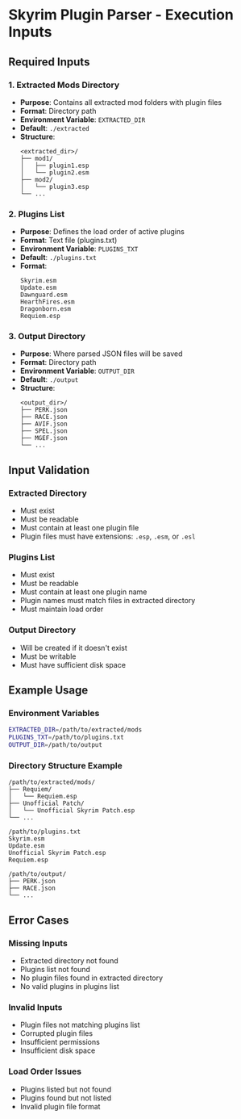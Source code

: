 # Skyrim Plugin Parser - Execution Inputs

## Required Inputs

### 1. Extracted Mods Directory
- **Purpose**: Contains all extracted mod folders with plugin files
- **Format**: Directory path
- **Environment Variable**: `EXTRACTED_DIR`
- **Default**: `./extracted`
- **Structure**:
  ```
  <extracted_dir>/
  ├── mod1/
  │   ├── plugin1.esp
  │   └── plugin2.esm
  ├── mod2/
  │   └── plugin3.esp
  └── ...
  ```

### 2. Plugins List
- **Purpose**: Defines the load order of active plugins
- **Format**: Text file (plugins.txt)
- **Environment Variable**: `PLUGINS_TXT`
- **Default**: `./plugins.txt`
- **Format**:
  ```
  Skyrim.esm
  Update.esm
  Dawnguard.esm
  HearthFires.esm
  Dragonborn.esm
  Requiem.esp
  ```

### 3. Output Directory
- **Purpose**: Where parsed JSON files will be saved
- **Format**: Directory path
- **Environment Variable**: `OUTPUT_DIR`
- **Default**: `./output`
- **Structure**:
  ```
  <output_dir>/
  ├── PERK.json
  ├── RACE.json
  ├── AVIF.json
  ├── SPEL.json
  ├── MGEF.json
  └── ...
  ```

## Input Validation

### Extracted Directory
- Must exist
- Must be readable
- Must contain at least one plugin file
- Plugin files must have extensions: `.esp`, `.esm`, or `.esl`

### Plugins List
- Must exist
- Must be readable
- Must contain at least one plugin name
- Plugin names must match files in extracted directory
- Must maintain load order

### Output Directory
- Will be created if it doesn't exist
- Must be writable
- Must have sufficient disk space

## Example Usage

### Environment Variables
```bash
EXTRACTED_DIR=/path/to/extracted/mods
PLUGINS_TXT=/path/to/plugins.txt
OUTPUT_DIR=/path/to/output
```

### Directory Structure Example
```
/path/to/extracted/mods/
├── Requiem/
│   └── Requiem.esp
├── Unofficial Patch/
│   └── Unofficial Skyrim Patch.esp
└── ...

/path/to/plugins.txt
Skyrim.esm
Update.esm
Unofficial Skyrim Patch.esp
Requiem.esp

/path/to/output/
├── PERK.json
├── RACE.json
└── ...
```

## Error Cases

### Missing Inputs
- Extracted directory not found
- Plugins list not found
- No plugin files found in extracted directory
- No valid plugins in plugins list

### Invalid Inputs
- Plugin files not matching plugins list
- Corrupted plugin files
- Insufficient permissions
- Insufficient disk space

### Load Order Issues
- Plugins listed but not found
- Plugins found but not listed
- Invalid plugin file format 